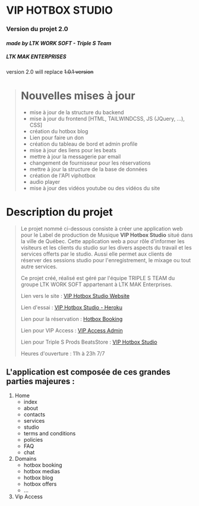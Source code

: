 # VIP HOTBOX STUDIO
### Version du projet 2.0
#### *made by LTK WORK SOFT - Triple S Team*
##### LTK MAK ENTERPRISES

version 2.0 will replace ~~1.0.1 version~~

> # **Nouvelles mises à jour**
> - mise à jour de la structure du backend
> - mise à jour du frontend [HTML, TAILWINDCSS, JS (JQuery, ...), CSS]
> - création du hotbox blog
> - Lien pour faire un don
> - création du tableau de bord et admin profile
> - mise à jour des liens pour les beats
> - mettre à jour la messagerie par email
> - changement de fournisseur pour les réservations
> - mettre à jour la structure de la base de données
> - création de l'API viphotbox
> - audio player
> - mise à jour des vidéos youtube ou des vidéos du site


# Description du projet
> Le projet nommé ci-dessous consiste à créer une application web pour le Label de production de Musique 
> __VIP Hotbox Studio__ situé dans la ville de Québec. Cette application web a pour rôle d'informer les 
> visiteurs et les clients du studio sur les divers aspects du travail et les services offerts par le studio.
> Aussi elle permet aux clients de réserver des sessions studio pour l'enregistrement, le mixage ou tout autre services.
> 
> Ce projet créé, réalisé est géré par l'équipe TRIPLE S TEAM du groupe LTK WORK SOFT appartenant à 
> LTK MAK Enterprises.
> 
> Lien vers le site : [VIP Hotbox Studio Website](https://www.viphotboxstudio.com)
> 
> Lien d'essai : [VIP Hotbox Studio - Heroku](https://www.viphotbox.herokuapp.com)
> 
> Lien pour la réservation : [Hotbox Booking]()
> 
> Lien pour VIP Access : [VIP Access Admin](https://www.viphotboxstudio.com/vipaccess)
> 
> Lien pour Triple S Prods BeatsStore : [VIP Hotbox Studio](https://viphotboxstudio/beatstore/sssprods)
>
> Heures d'ouverture : 11h à 23h 7/7

## L'application est composée de ces grandes parties majeures :
1. Home
    - index
    - about
    - contacts
    - services
    - studio
    - terms and conditions
    - policies
    - FAQ
    - chat
2. Domains
    - hotbox booking
    - hotbox medias
    - hotbox blog
    - hotbox offers
    - ...
3. Vip Access
